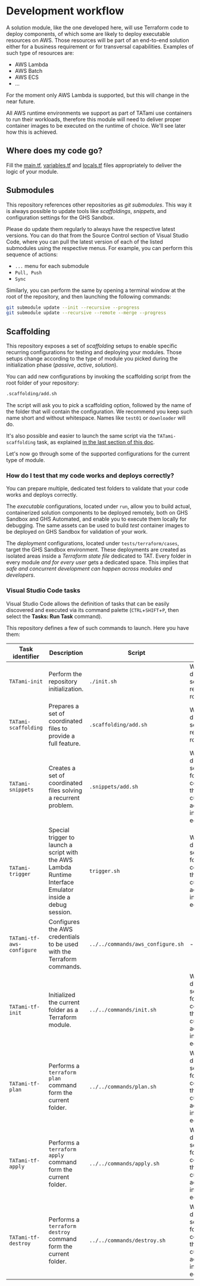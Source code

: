 # Development workflow

A solution module, like the one developed here, will use Terraform code to deploy components, of which some are likely to deploy executable resources on AWS. Those resources will be part of an end-to-end solution either for a business requirement or for transversal capabilities. Examples of such type of resources are:

- AWS Lambda
- AWS Batch
- AWS ECS
- ...

For the moment only AWS Lambda is supported, but this will change in the near future.

All AWS runtime environments we support as part of TATami use containers to run their workloads, therefore this module will need to deliver proper container images to be executed on the runtime of choice. We'll see later how this is achieved.

## Where does my code go?

Fill the [main.tf](main.tf), [variables.tf](variables.tf) and [locals.tf](locals.tf) files appropriately to deliver the logic of your module.

## Submodules

This repository references other repositories as *git submodules*. This way it is always possible to update tools like *scaffoldings*, *snippets*, and configuration settings for the GHS Sandbox.

Please do update them regularly to always have the respective latest versions. You can do that from the Source Control section of Visual Studio Code, where you can pull the latest version of each of the listed submodules using the respective menus. For example, you can perform this sequence of actions:

- `...` menu for each submodule
- `Pull, Push`
- `Sync`

Similarly, you can perform the same by opening a terminal window at the root of the repository, and then launching the following commands:

```bash
git submodule update --init --recursive --progress
git submodule update --recursive --remote --merge --progress
```

## Scaffolding

This repository exposes a set of *scaffolding* setups to enable specific recurring configurations for testing and deploying your modules. Those setups change according to the type of module you picked during the initialization phase (*passive*, *active*, *solution*).

You can add new configurations by invoking the scaffolding script from the root folder of your repository:

```bash
.scaffolding/add.sh
```

The script will ask you to pick a scaffolding option, followed by the name of the folder that will contain the configuration. We recommend you keep such name short and without whitespace. Names like `test01` or `downloader` will do.

It's also possible and easier to launch the same script via the `TATami-scaffolding` task, as explained [in the last section of this doc](#visual-studio-code-tasks).

Let's now go through some of the supported configurations for the current type of module.

### How do I test that my code works and deploys correctly?

You can prepare multiple, dedicated test folders to validate that your code works and deploys correctly.

The *executable* configurations, located under `run`, allow you to build actual, containerized solution components to be deployed remotely, both on GHS Sandbox and GHS Automated, and enable you to execute them locally for debugging. The same assets can be used to build *test* container images to be deployed on GHS Sandbox for validation of your work.

The *deployment* configurations, located under `tests/terraform/cases`, target the GHS Sandbox environment. These deployments are created as isolated areas inside a *Terraform state file* dedicated to TAT. Every folder in every module *and for every user* gets a dedicated space. This implies that *safe and concurrent development can happen across modules and developers*.

### Visual Studio Code tasks

Visual Studio Code allows the definition of tasks that can be easily discovered and executed via its command palette (`CTRL`+`SHIFT`+`P`, then select the **Tasks: Run Task** command).

This repository defines a few of such commands to launch. Here you have them:

| Task identifier | Description | Script | Notes |
|--|--|--|--|
| `TATami-init` | Perform the repository initialization. | `./init.sh` | Working directory set to the repository root. |
| `TATami-scaffolding` | Prepares a set of coordinated files to provide a full feature.  | `.scaffolding/add.sh`| Working directory set to the repository root. |
| `TATami-snippets` | Creates a set of coordinated files solving a recurrent problem. | `.snippets/add.sh` | Working directory set to folder containing the currently active file in the editor. |
| `TATami-trigger` | Special trigger to launch a script with the AWS Lambda Runtime Interface Emulator inside a debug session. | `trigger.sh` | Working directory set to folder containing the currently active file in the editor. |
| `TATami-tf-aws-configure` | Configures the AWS credentials to be used with the Terraform commands. | `../../commands/aws_configure.sh` | - |
| `TATami-tf-init` | Initialized the current folder as a Terraform module. | `../../commands/init.sh` | Working directory set to folder containing the currently active file in the editor. |
| `TATami-tf-plan` | Performs a `terraform plan` command form the current folder. | `../../commands/plan.sh` | Working directory set to folder containing the currently active file in the editor. |
| `TATami-tf-apply` | Performs a `terraform apply` command form the current folder. | `../../commands/apply.sh` | Working directory set to folder containing the currently active file in the editor. |
| `TATami-tf-destroy` | Performs a `terraform destroy` command form the current folder. | `../../commands/destroy.sh` | Working directory set to folder containing the currently active file in the editor. |
